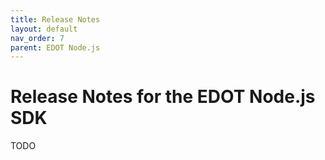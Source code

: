 ```yaml
---
title: Release Notes
layout: default
nav_order: 7
parent: EDOT Node.js
---
```


# Release Notes for the EDOT Node.js SDK

TODO